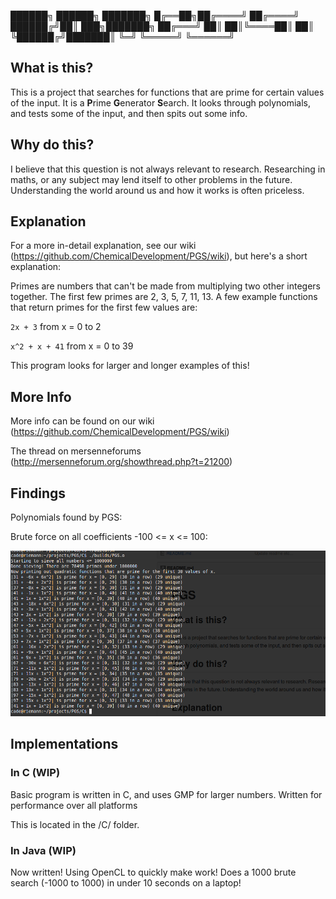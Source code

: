 
  ██████╗  ██████╗ ███████╗ 
   █╔══██╗██╔════╝ ██╔════╝
  ██████╔╝██║  ███╗███████╗
  ██╔═══╝ ██║   ██║╚════██║
  ██║     ╚██████╔╝███████║
  ╚═╝      ╚═════╝ ╚══════╝


## What is this?
This is a project that searches for functions that are prime for certain values of the input. It is a **P**rime **G**enerator **S**earch. It looks through polynomials, and tests some of the input, and then spits out some info.

## Why do this?
I believe that this question is not always relevant to research. Researching in maths, or any subject may lend itself to other problems in the future. Understanding the world around us and how it works is often priceless.

## Explanation
For a more in-detail explanation, see our wiki (https://github.com/ChemicalDevelopment/PGS/wiki), but here's a short explanation:


Primes are numbers that can't be made from multiplying two other integers together. The first few primes are 2, 3, 5, 7, 11, 13. A few example functions that return primes for the first few values are:


`2x + 3`
from x = 0 to 2


`x^2 + x + 41`
from x = 0 to 39


This program looks for larger and longer examples of this!

## More Info
More info can be found on our wiki (https://github.com/ChemicalDevelopment/PGS/wiki)


The thread on mersenneforums (http://mersenneforum.org/showthread.php?t=21200)


## Findings

Polynomials found by PGS:

Brute force on all coefficients -100 <= x <= 100:

![Bash output](/screenshots/C/Brute_100.png)


## Implementations

### In C (WIP)
Basic program is written in C, and uses GMP for larger numbers. Written for performance over all platforms


This is located in the /C/ folder.

### In Java (WIP)
Now written! Using OpenCL to quickly make work! Does a 1000 brute search (-1000 to 1000) in under 10 seconds on a laptop!
